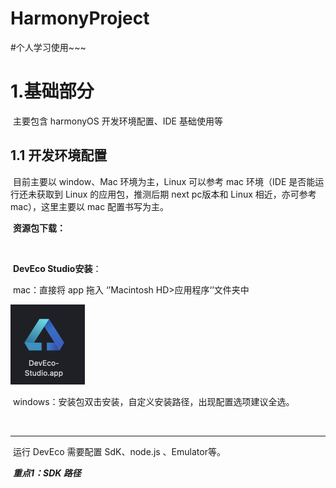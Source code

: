 # HarmonyProject
#个人学习使用~~~

# 1.基础部分 

​	主要包含 harmonyOS 开发环境配置、IDE 基础使用等

## 1.1 开发环境配置

​	目前主要以 window、Mac 环境为主，Linux 可以参考 mac 环境（IDE 是否能运行还未获取到 Linux 的应用包，推测后期 next pc版本和 Linux 相近，亦可参考 mac），这里主要以 mac 配置书写为主。

​	**资源包下载：**

​	<!--暂无内容-->

​	**DevEco Studio安装**：

​	mac：直接将 app 拖入 ‘’Macintosh HD>应用程序‘’文件夹中

​	<img src="https://github.com/hurrypp/HarmonyProject/blob/main/Attachment_/image-20240522235529369.png?raw=true" alt="image-20240522235529369" style="zoom:50%;" />

​	windows：安装包双击安装，自定义安装路径，出现配置选项建议全选。

​	

------

​	运行 DevEco 需要配置 SdK、node.js 、Emulator等。

​	***重点1：SDK 路径***

​	       
